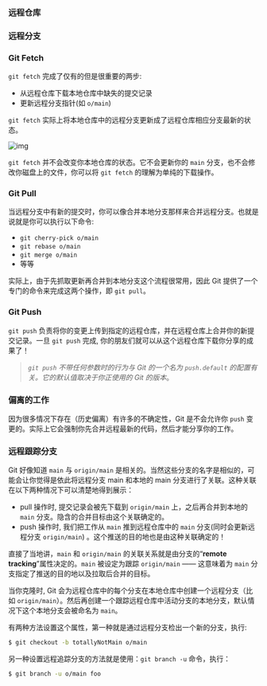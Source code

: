 ### 远程仓库





### 远程分支





### Git Fetch

`git fetch` 完成了仅有的但是很重要的两步:

- 从远程仓库下载本地仓库中缺失的提交记录
- 更新远程分支指针(如 `o/main`)

`git fetch` 实际上将本地仓库中的远程分支更新成了远程仓库相应分支最新的状态。

![img](http://kmknkk.oss-cn-beijing.aliyuncs.com/image/git.jpg)

`git fetch` 并不会改变你本地仓库的状态。它不会更新你的 `main` 分支，也不会修改你磁盘上的文件，你可以将 `git fetch` 的理解为单纯的下载操作。

### Git Pull

当远程分支中有新的提交时，你可以像合并本地分支那样来合并远程分支。也就是说就是你可以执行以下命令:

- `git cherry-pick o/main`
- `git rebase o/main`
- `git merge o/main`
- 等等

实际上，由于先抓取更新再合并到本地分支这个流程很常用，因此 Git 提供了一个专门的命令来完成这两个操作，即 `git pull`。

### Git Push

`git push` 负责将你的变更上传到指定的远程仓库，并在远程仓库上合并你的新提交记录。一旦 `git push` 完成, 你的朋友们就可以从这个远程仓库下载你分享的成果了！

> *`git push` 不带任何参数时的行为与 Git 的一个名为 `push.default` 的配置有关。它的默认值取决于你正使用的 Git 的版本*。



### 偏离的工作

因为很多情况下存在（历史偏离）有许多的不确定性，Git 是不会允许你 `push` 变更的。实际上它会强制你先合并远程最新的代码，然后才能分享你的工作。

### 远程跟踪分支

Git 好像知道 `main` 与 `origin/main` 是相关的。当然这些分支的名字是相似的，可能会让你觉得是依此将远程分支 main 和本地的 main 分支进行了关联。这种关联在以下两种情况下可以清楚地得到展示：

- pull 操作时, 提交记录会被先下载到 `origin/main` 上，之后再合并到本地的 `main` 分支。隐含的合并目标由这个关联确定的。
- push 操作时, 我们把工作从 `main` 推到远程仓库中的 `main` 分支(同时会更新远程分支 `origin/main`) 。这个推送的目的地也是由这种关联确定的！

直接了当地讲，`main` 和 `origin/main` 的关联关系就是由分支的“**remote tracking**”属性决定的。`main` 被设定为跟踪 `origin/main` —— 这意味着为 `main` 分支指定了推送的目的地以及拉取后合并的目标。

当你克隆时, Git 会为远程仓库中的每个分支在本地仓库中创建一个远程分支（比如 `origin/main`）。然后再创建一个跟踪远程仓库中活动分支的本地分支，默认情况下这个本地分支会被命名为 `main`。

有两种方法设置这个属性，第一种就是通过远程分支检出一个新的分支，执行:

```bash
$ git checkout -b totallyNotMain o/main
```

另一种设置远程追踪分支的方法就是使用：`git branch -u` 命令，执行：

```bash
$ git branch -u o/main foo
```

